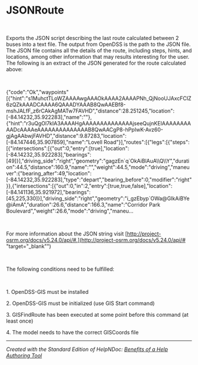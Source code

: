 # JSONRoute

&nbsp;

Exports the JSON script describing the last route calculated between 2 buses into a text file. The output from OpenDSS is the path to the JSON file. The JSON file contains all the details of the route, including steps, hints, and locations, among other information that may results interesting for the user. The following is an extract of the JSON generated for the route calculated above:

&nbsp;

{"code":"Ok","waypoints"\[{"hint":"s1MuhctTLoWZAAAAwgAAAOkAAAA2AAAAPNh\_QjNooUJAxcFCIZ6zQZkAAADCAAAA6QAAADYAAAB8QwAAEBf8-mshJALfF\_z6rCAkAgMATw7FAVHD","distance":28.251245,"location":\[-84.14232,35.922283\],"name":""},{"hint":"r3uQgOl7kIA3AAAAHgAAAAAAAAAAAAAAjseeQujnKEIAAAAAAAAAADcAAAAeAAAAAAAAAAAAAAB8QwAACgP8-hPpIwK-Avz60-gjAgAAbwjFAVHD","distance":9.87283,"location":\[-84.147446,35.907859\],"name":"Lovell Road"}\],"routes":\[{"legs":\[{"steps":\[{"intersections":\[{"out":0,"entry":\[true\],"location":\[-84.14232,35.922283\],"bearings":\[49\]}\],"driving\_side":"right","geometry":"gagzEn\`q\`OkAiBlAuA\\\\Q\\\\Y","duration":44.5,"distance":160.9,"name":"","weight":44.5,"mode":"driving","maneuver":{"bearing\_after":49,"location":\[-84.14232,35.922283\],"type":"depart","bearing\_before":0,"modifier":"right"}},{"intersections":\[{"out":0,"in":2,"entry":\[true,true,false\],"location":\[-84.141136,35.921972\],"bearings":\[45,225,330\]}\],"driving\_side":"right","geometry":"i\_gzEbyp\`OWa@GIkAiBYe@iAmA","duration":26.6,"distance":166.3,"name":"Corridor Park Boulevard","weight":26.6,"mode":"driving","maneu…

&nbsp;

For more information about the JSON string visit [http://project-osrm.org/docs/v5.24.0/api/#.](<http://project-osrm.org/docs/v5.24.0/api/#> "target=\"\_blank\"")

&nbsp;

The following conditions need to be fulfilled:

&nbsp;

&#49;. OpenDSS-GIS must be installed

&#50;. OpenDSS-GIS must be initialized (use GIS Start command)

&#51;. GISFindRoute has been executed at some point before this command (at least once)

&#52;. The model needs to have the correct GISCoords file

***
_Created with the Standard Edition of HelpNDoc: [Benefits of a Help Authoring Tool](<https://www.helpauthoringsoftware.com>)_
